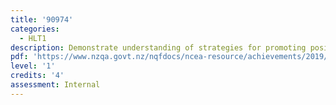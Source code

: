 ```yaml
---
title: '90974'
categories:
  - HLT1
description: Demonstrate understanding of strategies for promoting positive sexuality
pdf: 'https://www.nzqa.govt.nz/nqfdocs/ncea-resource/achievements/2019/as90974.pdf'
level: '1'
credits: '4'
assessment: Internal
---
```


